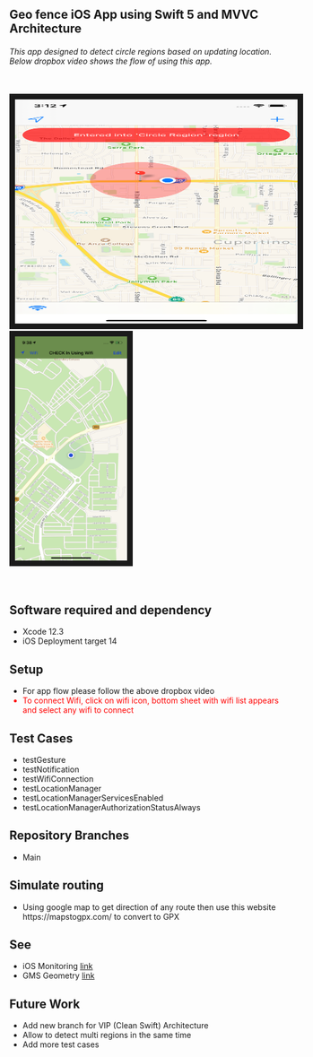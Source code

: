<h2> Geo fence iOS App using Swift 5 and MVVC Architecture </h2>
<h6> This app designed to detect circle regions based on updating location. Below dropbox video shows the flow of using this app. </h6>
</br>

<a href="https://www.dropbox.com/s/t7ne4fvwo8vo558/final%20record.mov?dl=0">
  <img src="https://raw.githubusercontent.com/KrishBaddi/GeoFenceApp/main/Geo%20Fence%20Images/Entered%20into%20region.png" 
alt="IMAGE ALT TEXT HERE" width="650" height="400" border="10" /></a>
  <img src="https://github.com/JSHAMMR/Geofencing/blob/master/Docs/IMG_0809.PNG" 
alt="IMAGE ALT TEXT HERE" width="200" height="400" border="10" />

</br>
</br>


</br>


<h2>Software required and dependency</h2>

<ul>
  <li>Xcode 12.3 </li>
  <li>iOS Deployment target 14 </li>
</ul>

<h2>Setup</h2>

<ul>
 <li> For app flow please follow the above dropbox video  </li>
  
 <li style="color:red;">To connect Wifi, click on wifi icon, bottom sheet with wifi list appears and select any wifi to connect </li>


</ul>

<h2>Test Cases </h2>
<ul>
 <li>testGesture</li>
 <li>testNotification</li>
   <li>testWifiConnection</li>
   <li>testLocationManager</li>

   <li>testLocationManagerServicesEnabled</li>
 <li>testLocationManagerAuthorizationStatusAlways</li>

</ul>


<h2>Repository Branches</h2>
<ul>
 <li>Main</li>
</ul>



<h2>Simulate routing </h2>
<ul>
 <li>Using google map to get direction of any route then use this website https://mapstogpx.com/ to convert to GPX </li>
</ul>
<h2>See</h2>
<ul>
 <li> iOS Monitoring <a href="https://developer.apple.com/documentation/corelocation/monitoring_the_user_s_proximity_to_geographic_regions">link</a></li>
  <li> GMS Geometry <a href="https://developers.google.com/maps/documentation/ios-sdk/reference/group___geometry_utils.html#gaba958d3776d49213404af249419d0ffd">link</a></li>
</ul>

<h2>Future Work </h2>
<ul>
 <li>Add new branch for VIP (Clean Swift) Architecture </li>
   <li>Allow to detect multi regions in the same time </li>
   <li>Add more test cases </li>


</ul>




